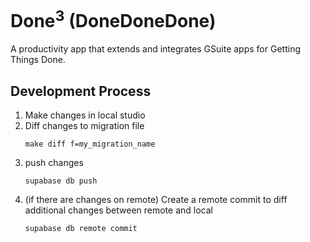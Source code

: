 # Done<sup>3</sup> (DoneDoneDone) 

A productivity app that extends and integrates GSuite apps for Getting Things Done.

## Development Process

1. Make changes in local studio
2. Diff changes to migration file
   ```
   make diff f=my_migration_name
   ```
3. push changes
   ```
   supabase db push
   ```
4. (if there are changes on remote) Create a remote commit to diff additional changes between remote and local
   ```
   supabase db remote commit
   ```
